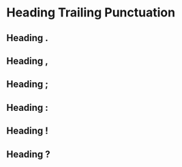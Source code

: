 # Heading Trailing Punctuation

## Heading .

## Heading ,

## Heading ;

## Heading :

## Heading !

## Heading ?

<!-- markdownlint-configure-file {
  "MD026": {
    "punctuation": ""
  }
} -->

